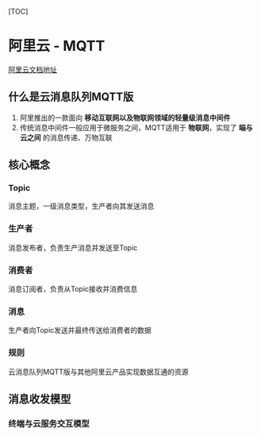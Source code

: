 [TOC]

# 阿里云 - MQTT

[阿里云文档地址](https://help.aliyun.com/zh/apsaramq-for-mqtt/product-overview/what-is-apsaramq-for-mqtt?spm=a2c4g.11186623.0.0.59c41dd7ELbpNh)

## 什么是云消息队列MQTT版

1. 阿里推出的一款面向 **移动互联网以及物联网领域的轻量级消息中间件**
2. 传统消息中间件一般应用于微服务之间，MQTT适用于 **物联网**，实现了 **端与云之间** 的消息传递、万物互联

## 核心概念

### Topic

消息主题，一级消息类型，生产者向其发送消息

### 生产者

消息发布者，负责生产消息并发送至Topic

### 消费者

消息订阅者，负责从Topic接收并消费信息

### 消息

生产者向Topic发送并最终传送给消费者的数据

### 规则

云消息队列MQTT版与其他阿里云产品实现数据互通的资源

## 消息收发模型

### 终端与云服务交互模型

